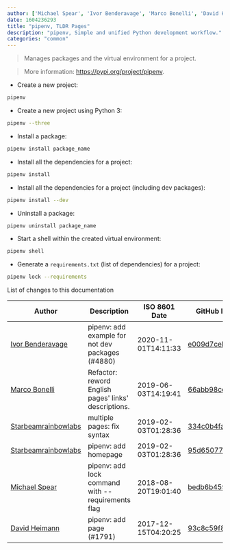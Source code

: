 ```yaml
---
author: ['Michael Spear', 'Ivor Benderavage', 'Marco Bonelli', 'David Heimann', 'Starbeamrainbowlabs']
date: 1604236293
title: "pipenv, TLDR Pages"
description: "pipenv, Simple and unified Python development workflow."
categories: "common"
---
```

> Manages packages and the virtual environment for a project.

> More information: <https://pypi.org/project/pipenv>.

- Create a new project:

```bash
pipenv
```

- Create a new project using Python 3:

```bash
pipenv --three
```

- Install a package:

```bash
pipenv install package_name
```

- Install all the dependencies for a project:

```bash
pipenv install
```

- Install all the dependencies for a project (including dev packages):

```bash
pipenv install --dev
```

- Uninstall a package:

```bash
pipenv uninstall package_name
```

- Start a shell within the created virtual environment:

```bash
pipenv shell
```

- Generate a `requirements.txt` (list of dependencies) for a project:

```bash
pipenv lock --requirements
```
List of changes to this documentation


Author | Description | ISO 8601 Date | GitHub link
------|-----|-----|-----
[Ivor Benderavage](mailto:ivor.benderavage@gmail.com) | pipenv: add example for not dev packages (#4880) | 2020-11-01T14:11:33 | [e009d7ceba4a](https://github.com/tldr-pages/tldr/commit/e009d7ceba4a21a7920c47f78f4f2d2bf6810854)
[Marco Bonelli](mailto:marco@mebeim.net) | Refactor: reword English pages' links' descriptions. | 2019-06-03T14:19:41 | [66abb98ce935](https://github.com/tldr-pages/tldr/commit/66abb98ce935c0f4516bf30c4d6da72180d5a3ab)
[Starbeamrainbowlabs](mailto:sbrl@starbeamrainbowlabs.com) | multiple pages: fix syntax | 2019-02-03T01:28:36 | [334c0b4fa3ea](https://github.com/tldr-pages/tldr/commit/334c0b4fa3ea6f24c50d62061db9075125cc608b)
[Starbeamrainbowlabs](mailto:sbrl@starbeamrainbowlabs.com) | pipenv: add homepage | 2019-02-03T01:28:36 | [95d650777977](https://github.com/tldr-pages/tldr/commit/95d6507779771d429a1123a952859d6141d6c698)
[Michael Spear](mailto:mwspear@gmail.com) | pipenv: add lock command with --requirements flag | 2018-08-20T19:01:40 | [bedb6b459f6a](https://github.com/tldr-pages/tldr/commit/bedb6b459f6a7d14dfa5a10990d233766d305b9c)
[David Heimann](mailto:heimann@users.noreply.github.com) | pipenv: add page (#1791) | 2017-12-15T04:20:25 | [93c8c59f8c13](https://github.com/tldr-pages/tldr/commit/93c8c59f8c13892403b488c1bad47d8d96819e58)

